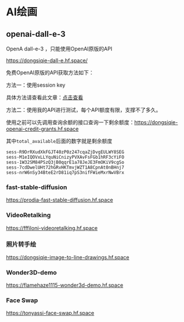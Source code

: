 # AI绘画

## openai-dall-e-3

OpenA dall-e-3 ，只能使用OpenAI原版的API

https://dongsiqie-dall-e.hf.space/

免费OpenAI原版的API获取方法如下：

方法一：使用session key

具体方法请查看此文章：[点击查看](sess.html)

方法二：使用我的API进行测试，每个API额度有限，支撑不了多久。

使用之前可以先调用查询余额的接口查询一下剩余额度：https://dongsiqie-openai-credit-grants.hf.space

其中`total_available`后面的数字就是剩余额度

```
sess-R9DrRXudXkFGJT40zP0z247cqaZjDvgEULWY8SEG
sess-M1eIQOVxLLYquNiCnizyPVXAvFsFGb1hRF3cYiFO
sess-1W32SM84PSzQ3jB0qqrE1a78JeJE3FmOKiV9cgSo
sess-7cdDwelUHt72hGRvHKTmvjWZT1A8CpnAt0nBHnj7
sess-nrW6nSy34BteE2rD81iq7pS3nifFWieMxrNwVBrx
```

### fast-stable-diffusion

https://prodia-fast-stable-diffusion.hf.space

### VideoRetalking

https://fffiloni-videoretalking.hf.space

### 照片转手绘

https://dongsiqie-image-to-line-drawings.hf.space

### Wonder3D-demo

https://flamehaze1115-wonder3d-demo.hf.space

### Face Swap

https://tonyassi-face-swap.hf.space
